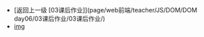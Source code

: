 - [返回上一级 [03课后作业]](page/web前端/teacher/JS/DOM/DOM day06/03课后作业/03课后作业/)
- [img](page/web前端/teacher/JS/DOM/DOM%20day06/03课后作业/03课后作业/img/)
